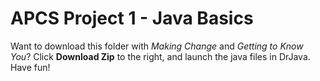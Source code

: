 APCS Project 1 - Java Basics
====================

Want to download this folder with <i>Making Change</i> and <i>Getting to Know You</i>? Click <b>Download Zip</b> to the right, and launch the java files in DrJava. Have fun!
